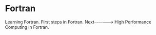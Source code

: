 # Fortran
Learning Fortran.
First steps in Fortran.
Next-------> High Performance Computing in Fortran.
